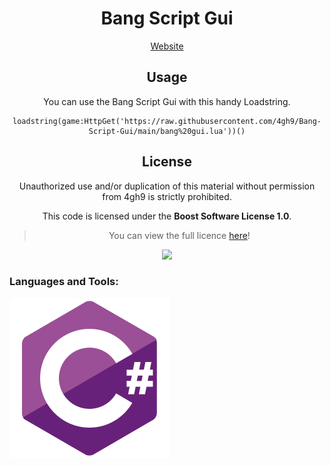 <h1 align="center">
Bang Script Gui
</h1>

<p align="center">
<a target="_blank" href="https://sites.google.com/view/symear/home">Website</a>
</p>

<div align='center'>
  
  ## Usage

You can use the Bang Script Gui with this handy Loadstring.
```
loadstring(game:HttpGet('https://raw.githubusercontent.com/4gh9/Bang-Script-Gui/main/bang%20gui.lua'))()
```

## License

Unauthorized use and/or duplication of this material without permission from 4gh9 is strictly prohibited.

This code is licensed under the **Boost Software License 1.0**.

> You can view the full licence [here](https://github.com/4gh9/Bang-Script-Gui/blob/main/Boost%20Software%20License%201.0)!  

  
   <img src="https://media.discordapp.net/attachments/983919606789976125/990637615919267850/ecchi-sexy.gif"/></a>
   

<h3 align="left">Languages and Tools:</h3>
<p align="left"> <a href="" target="_blank" rel="noreferrer"> <img src="https://raw.githubusercontent.com/devicons/devicon/master/icons/csharp/csharp-original.svg" 
